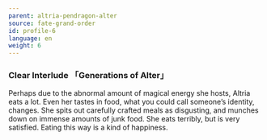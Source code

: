```yaml
---
parent: altria-pendragon-alter
source: fate-grand-order
id: profile-6
language: en
weight: 6
---
```


### Clear Interlude 「Generations of Alter」

Perhaps due to the abnormal amount of magical energy she hosts, Altria eats a lot.
Even her tastes in food, what you could call someone’s identity, changes. She spits out carefully crafted meals as disgusting, and munches down on immense amounts of junk food.
She eats terribly, but is very satisfied.
Eating this way is a kind of happiness.
